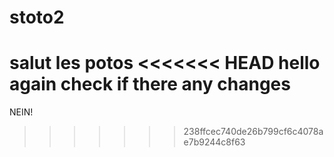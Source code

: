 # stoto2
salut les potos
<<<<<<< HEAD
hello again check if there any changes
=======
NEIN!
>>>>>>> 238ffcec740de26b799cf6c4078ae7b9244c8f63
